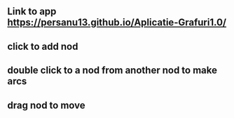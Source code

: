 ## Link to app https://persanu13.github.io/Aplicatie-Grafuri1.0/
## click to add nod
## double click to a nod from another nod to make arcs
## drag nod to move
